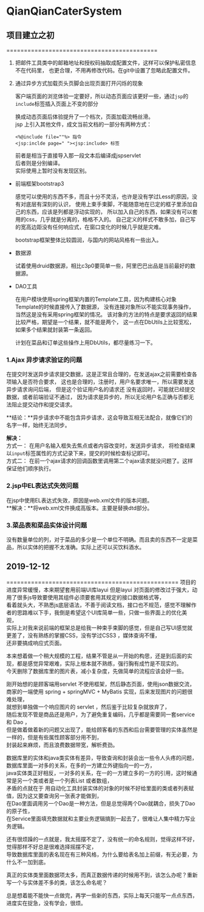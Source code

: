 # QianQianCaterSystem


## 项目建立之初
===========================================
1. 把邮件工具类中的邮箱地址和授权码抽取成配置文件，这样可以保护私密信息不在代码里，
	也更合理，不用再修改代码。在git中设置了忽略此配置文件。
	
2. 通过异步方式加载页头页脚会出现页面打开闪烁的现象

	客户端页面的浏览体验一定要好，所以动态页面应该更好一些，通过`jsp`的`include`标签插入页面上不变的部分
	
	换成动态页面后体验提升了一个档次，页面加载流畅丝滑。  
	jsp 上引入其他文件，成文当前文档的一部分有两种方式：  
	```
	<%@include file=""%> 指令
	<jsp:inclde page=" "><jsp:include> 标签
	```
	前者是相当于直接导入那一段文本后编译成jspservlet  
	后者则是分别编译。  
	实际使用上暂时没有发现区别。

* 前端框架bootstrap3
	
	感觉可以使用的东西不多，而且十分不灵活，也许是没有学过Less的原因，没有对底层有深刻的认识，
	使用上束手束脚，不能随意地在已定的框子里添加自己的东西，应该是列都是浮动实现的，
	所以加入自己的东西，如果没有可以套用的css，几乎就是分离的，格格不入的。
	自己定义的样式不敢多加，自己写的宽高边距没有任何响应式，在窗口变化的时候几乎就是灾难。
	
	bootstrap框架整体比较圆润，与国内的网站风格有一些出入。

* 数据源

	试着使用druid数据源，相比c3p0要简单一些，阿里巴巴出品是当前最好的数据源。
	
* DAO工具

	在用户模块使用spring框架内置的Template工具，因为构建核心对象Template的时候直接传入了数据源，
	没有连接对象所以不能实现事务操作，当然这是没有采用spring框架的情况。
	该对象的方法的特点是要求返回的结果比较严格，期望是一个结果，就不能是两个，
	这一点在DbUtils上比较宽松，如果多个结果就封装第一条返回。
	
	计划在菜品和订单这些操作上用DbUtils，都尽量练习一下。

### 1.Ajax 异步请求验证的问题
在提交时发送异步请求提交数据，这是正常且合理的，在发送ajax之前需要检查各项输入是否符合要求，
这也是合理的，注册时，用户名要求唯一，所以需要发送异步请求询问后端，
但是这个验证用户名的请求还	没有返回时，可能就已经提交数据，或者前端验证不通过，
因为请求是异步的，所以无论用户名正确与否都无法阻止提交动作和提交请求。

**结论：**异步请求中不能包含异步请求，这会导致互相无法配合，就像它们的名字一样，始终无法同步。

**解决：**  
方式一： 在用户名输入框失去焦点或者内容改变时，发送异步请求，
将检查结果以`input`标签属性的方式记录下来，提交的时候检查标记即可。   
方式二： 在前一个ajax请求的回调函数里调用第二个ajax请求就没问题了。这样保证他们顺序执行。
	
### 2.jsp中EL表达式失效问题  
在jsp中使用EL表达式失效，原因是web.xml文件的版本问题。  
**解决：**将web.xml文件换成高版本。主要是替换dtd部分。

### 3.菜品表和菜品实体设计问题
没有数量单位的列，对于菜品的多少是一个单位不明确。而且卖的东西不一定是菜品，所以实体的把握不太准确。实际上还可以买饮料酒水。


## 2019-12-12
=================================================
项目的进度异常缓慢，本来期望套用前端UI库layui 但是layui 对页面的修改过于强大，动用了很多js导致要使用其组件必须要套用其规定的接口数据格式等，  
看着就头大，不熟悉js底层语法，不善于阅读文档，接口也不规范，感觉不理解作者的思路难以下手，我倒是希望这个UI库简单一些，只做一些界面上的优化美观，  
实际上对我来说前端的框架总是给我一种束手束脚的感觉，但是自己写UI感觉就更差了，没有熟练的掌握CSS，没有学过CSS3 ，媒体查询不懂，  
还非要搞成响应式页面。  

本来想着做一个稍大规模的工程，结果不管是从一开始的构思，还是到后面的实现，都是感觉异常艰难，实际上根本就不熟练，强行胸有成竹是不现实的。  
今天删除了数据库里的图片表，减小复杂度，先做简单的流程应该会好一些。

刚开始想的是顾客端用servlet 不使用框架，然后静态页面，使用json数据交流，  
商家的一端使用 spring + springMVC + MyBatis 实现，后来发现图片的问题很难处理，  
就想到单独做一个响应图片的 servlet ，然后鉴于比较复杂就放弃了，  
随后发现不管是商品还是用户，为了避免重复编码，几乎都是需要同一套service 和 Dao ，  
但是做着做着新的问题又出现了，能给顾客看的东西和后台需要管理的实体虽然是一样的，但是有些属性顾客部分用不到，  
封装起来麻烦，而且浪费数据带宽，解析费劲。

数据库里的实体和java类实体有差异，导致查询和封装会出一些令人头疼的问题，  
数据库里面一对多的关系，在多的一方建立外键指向一的一方，  
java实体类正好相反，一对多的关系，在一的一方建立多的一方的引用，这时候通常是另一个类或者是一个列表List 或者数组，  
矛盾的点就在于 用自动化工具封装实体的对象的时候不好给里面的类或者列表赋值，因为这又要查询另一张表才能做到，  
在Dao里面调用另一个Dao是一种方法，但是总觉得两个Dao就耦合，损失了Dao的原子性，  
在Service里面填充数据就和主要业务逻辑搞到一起去了，很难让人集中精力写业务逻辑。

还有很烦躁的一点就是，我太摇摆不定了，没有统一的命名规则，觉得这样不好，觉得那样不好总是很难选择摇摆不定，  
导致数据库里面的表名现在有三种风格，为什么要给表名加上前缀，有无必要，为什么不一加到底。

真正的实体类里面数据项太多，而真正数据传递的时候用不到，该怎么办呢？重新写一个与实体差不多的类，该怎么命名呢？

总是想着能不能快一点做完，再学一些新的东西，实际上每天只能写一点点东西，进度实在捉急，没有学会，很烦。

